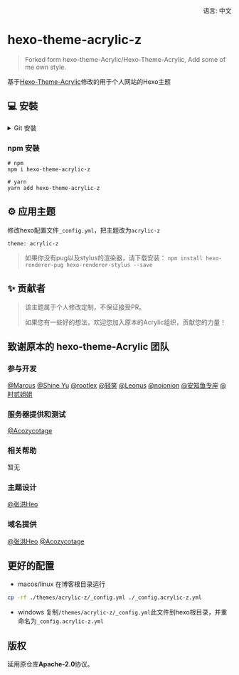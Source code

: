 <div align="right">
  语言:
  中文
</div>

# hexo-theme-acrylic-z
> Forked form hexo-theme-Acrylic/Hexo-Theme-Acrylic, Add some of me own style.


基于[Hexo-Theme-Acrylic](https://github.com/hexo-theme-Acrylic/Hexo-Theme-Acrylic)修改的用于个人网站的Hexo主题

## 💻 安裝

<details>
<summary>Git 安裝</summary>

在博客根目录里安装稳定版【推荐】

```powershell
git clone -b main https://github.com/zhangyuhan2016/hexo-theme-acrylic-z.git themes/acrylic-z
```

在博客根目录里安装最新版【推荐】

```powershell
git clone -b dev https://github.com/zhangyuhan2016/hexo-theme-acrylic-z.git themes/acrylic-z
```

</details>

### npm 安裝

```
# npm
npm i hexo-theme-acrylic-z

# yarn
yarn add hexo-theme-acrylic-z
```

## ⚙ 应用主题

修改hexo配置文件`_config.yml`，把主题改为`acrylic-z`

```
theme: acrylic-z
```

>如果你没有pug以及stylus的渲染器，请下载安装： ```npm install hexo-renderer-pug hexo-renderer-stylus --save```

## ✨ 贡献者
> 该主题属于个人修改定制，不保证接受PR。
> 
> 如果您有一些好的想法，欢迎您加入原本的Acrylic组织，贡献您的力量！


## 致谢原本的 hexo-theme-Acrylic 团队

### 参与开发
[@Marcus](https://github.com/MarcusYYDS)
[@Shine Yu](https://github.com/ShineYull)
[@rootlex](https://github.com/rootlexblog)
[@轻笑](https://github.com/qxchuckle)
[@Leonus](https://github.com/Lea321)
[@noionion](https://github.com/2X-ercha)
[@安知鱼专座](https://github.com/anzhiyu-c)
[@时贰姐姐](https://github.com/GC-ZF)
### 服务器提供和测试
[@Acozycotage](https://github.com/Acozycotage)
### 相关帮助
暂无
### 主题设计
[@张洪Heo](https://github.com/zhheo)
### 域名提供
[@张洪Heo](https://github.com/zhheo)
[@Acozycotage](https://github.com/Acozycotage)


## 更好的配置
- macos/linux
在博客根目录运行
```bash
cp -rf ./themes/acrylic-z/_config.yml ./_config.acrylic-z.yml
```
- windows
复制```/themes/acrylic-z/_config.yml```此文件到hexo根目录，并重命名为```_config.acrylic-z.yml```

## 版权

延用原仓库**Apache-2.0**协议。
